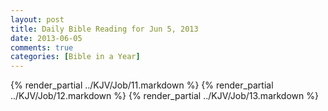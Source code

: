 ```yaml
---
layout: post
title: Daily Bible Reading for Jun 5, 2013
date: 2013-06-05
comments: true
categories: [Bible in a Year]
---
```

{% render_partial ../KJV/Job/11.markdown %}
{% render_partial ../KJV/Job/12.markdown %}
{% render_partial ../KJV/Job/13.markdown %}
